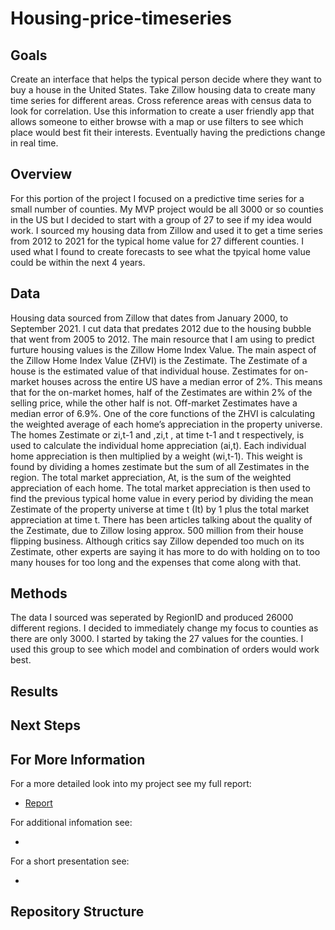 # Housing-price-timeseries

## Goals

Create an interface that helps the typical person decide where they want to buy a house in the United States. Take Zillow housing data to create many time series for different areas. Cross reference areas with census data to look for correlation. Use this information to create a user friendly app that allows someone to either browse with a map or use filters to see which place would best fit their interests. Eventually having the predictions change in real time.

## Overview

For this portion of the project I focused on a predictive time series for a small number of counties. My MVP project would be all 3000 or so counties in the US but I decided to start with a group of 27 to see if my idea would work. I sourced my housing data from Zillow and used it to get a time series from 2012 to 2021 for the typical home value for 27 different counties. I used what I found to create forecasts to see what the tpyical home value could be within the next 4 years.

## Data

Housing data sourced from Zillow that dates from January 2000, to September 2021. I cut data that predates 2012 due to the housing bubble that went from 2005 to 2012. The main resource that I am using to predict furture housing values is the Zillow Home Index Value. The main aspect of the Zillow Home Index Value (ZHVI) is the Zestimate. The Zestimate of a house is the estimated value of that individual house. Zestimates for on-market houses across the entire US have a median error of 2%. This means that for the on-market homes, half of the Zestimates are within 2% of the selling price, while the other half is not. Off-market Zestimates have a median error of 6.9%. One of the core functions of the ZHVI is calculating the weighted average of each home’s appreciation in the property universe. The homes Zestimate or zi,t-1 and ,zi,t , at time t-1 and t respectively, is used to calculate the individual home appreciation (ai,t). Each individual home appreciation is then multiplied by a weight (wi,t-1). This weight is found by dividing a homes zestimate but the sum of all Zestimates in the region. The total market appreciation, At, is the sum of the weighted appreciation of each home.
The total market appreciation is then used to find the previous typical home value in every period by dividing the mean Zestimate of the property universe at time t (It) by 1 plus the total market appreciation at time t.
There has been articles talking about the quality of the Zestimate, due to Zillow losing approx. 500 million from their house flipping business. Although critics say Zillow depended too much on its Zestimate, other experts are saying it has more to do with holding on to too many houses for too long and the expenses that come along with that.

## Methods

The data I sourced was seperated by RegionID and produced 26000 different regions. I decided to immediately change my focus to counties as there are only 3000. I started by taking the 27 values for the counties. I used this group to see which model and combination of orders would work best.

## Results


## Next Steps

## For More Information

For a more detailed look into my project see my full report:

* [Report](./Report.ipynb)

For additional infomation see:

* [](./MaidenVoyage.ipynb)

For a short presentation see:

* [](./Presentation.pdf)

## Repository Structure